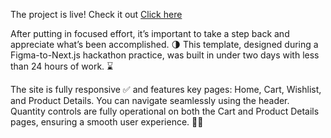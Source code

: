 The project is live! Check it out <a href="https://e-commerce-figma-hackathon-practice.vercel.app/">Click here</a>

After putting in focused effort, it’s important to take a step back and appreciate what’s been accomplished. 🌗
This template, designed during a Figma-to-Next.js hackathon practice, was built in under two days with less than 24 hours of work. ⌛

The site is fully responsive ✅ and features key pages: Home, Cart, Wishlist, and Product Details. You can navigate seamlessly using the header.
Quantity controls are fully operational on both the Cart and Product Details pages, ensuring a smooth user experience. 👨‍💻
